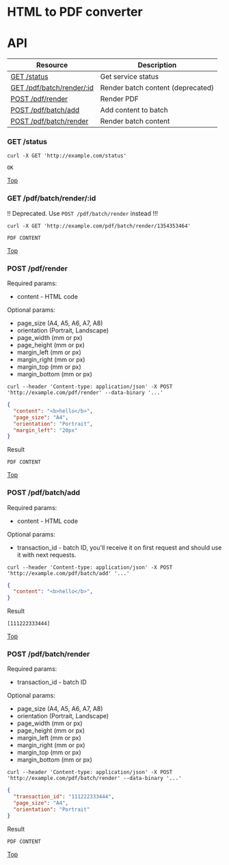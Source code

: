 # HTML to PDF converter

API
=========================== 
<a name="top"/>

Resource                           | Description
---------------------------------- | -------------
[GET /status](#get1)               | Get service status
[GET /pdf/batch/render/:id](#get2) | Render batch content (deprecated)
[POST /pdf/render](#post1)         | Render PDF
[POST /pdf/batch/add](#post3)      | Add content to batch
[POST /pdf/batch/render](#post2)   | Render batch content


<a name="get1"/>

### GET /status

```
curl -X GET 'http://example.com/status'
```

```text/plain
OK
```

[Top](#top)

<a name="get2"/>

### GET /pdf/batch/render/:id

!! Deprecated. Use `POST /pdf/batch/render` instead !!!

```
curl -X GET 'http://example.com/pdf/batch/render/1354353464'
```

```application/pdf
PDF CONTENT
```

[Top](#top)

<a name="post1"/>

### POST /pdf/render


Required params: 
  - content - HTML code
  
Optional params: 
  - page_size (A4, A5, A6, A7, A8)
  - orientation (Portrait, Landscape)
  - page_width (mm or px)
  - page_height (mm or px)
  - margin_left (mm or px)
  - margin_right (mm or px)
  - margin_top (mm or px)
  - margin_bottom (mm or px)

```
curl --header 'Content-type: application/json' -X POST 'http://example.com/pdf/render' --data-binary '...'
```

```json
{
  "content": "<b>hello</b>",
  "page_size": "A4",
  "orientation": "Portrait",
  "margin_left": "20px"
}
```

Result

```application/pdf
PDF CONTENT
```

[Top](#top)

<a name="post3"/>

### POST /pdf/batch/add


Required params: 
 - content - HTML code

Optional params: 
 - transaction_id - batch ID, you'll receive it on first request and should use it with next requests.

```
curl --header 'Content-type: application/json' -X POST 'http://example.com/pdf/batch/add' '...'
```

```json
{
  "content": "<b>hello</b>",
}
```

Result

```application/json
[111222333444]
```

[Top](#top)

<a name="post2"/>

### POST /pdf/batch/render


Required params: 
 - transaction_id - batch ID

Optional params: 
  - page_size (A4, A5, A6, A7, A8)
  - orientation (Portrait, Landscape)
  - page_width (mm or px)
  - page_height (mm or px)
  - margin_left (mm or px)
  - margin_right (mm or px)
  - margin_top (mm or px)
  - margin_bottom (mm or px)

```
curl --header 'Content-type: application/json' -X POST 'http://example.com/pdf/batch/render' --data-binary '...'
```

```json
{
  "transaction_id": "111222333444",
  "page_size": "A4",
  "orientation": "Portrait"
}
```

Result

```application/pdf
PDF CONTENT
```

[Top](#top)
